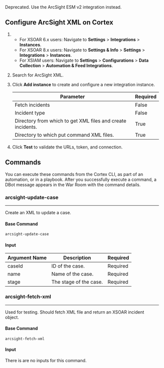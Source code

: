 Deprecated. Use the ArcSight ESM v2 integration instead.

## Configure ArcSight XML on Cortex

1. * For XSOAR 6.x users: Navigate to **Settings** > **Integrations** > **Instances**.
   * For XSOAR 8.x users: Navigate to **Settings & Info** > **Settings** > **Integrations** > **Instances**.
   * For XSIAM users: Navigate to **Settings** > **Configurations** > **Data Collection** > **Automation & Feed Integrations**.
2. Search for ArcSight XML.
3. Click **Add instance** to create and configure a new integration instance.

    | **Parameter** | **Required** |
    | --- | --- |
    | Fetch incidents | False |
    | Incident type | False |
    | Directory from which to get XML files and create incidents. | True |
    | Directory to which put command XML files. | True |

4. Click **Test** to validate the URLs, token, and connection.

## Commands

You can execute these commands from the Cortex CLI, as part of an automation, or in a playbook.
After you successfully execute a command, a DBot message appears in the War Room with the command details.

### arcsight-update-case

***
Create an XML to update a case.

#### Base Command

`arcsight-update-case`

#### Input

| **Argument Name** | **Description** | **Required** |
| --- | --- | --- |
| caseId | ID of the case. | Required | 
| name | Name of the case. | Required | 
| stage | The stage of the case. | Required | 

### arcsight-fetch-xml

***
Used for testing. Should fetch XML file and return an XSOAR incident object.

#### Base Command

`arcsight-fetch-xml`

#### Input

There is are no inputs for this command.

